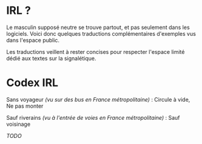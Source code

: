 # IRL ?

Le masculin supposé neutre se trouve partout, et pas seulement dans les logiciels. Voici donc quelques traductions complémentaires d'exemples vus dans l'espace public.

Les traductions veillent à rester concises pour respecter l'espace limité dédié aux textes sur la signalétique.

# Codex IRL

Sans voyageur *(vu sur des bus en France métropolitaine)* : Circule à vide, Ne pas monter

Sauf riverains *(vu à l'entrée de voies en France métropolitaine)* : Sauf voisinage

*TODO*
